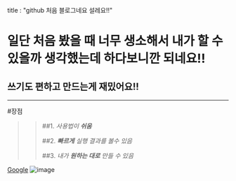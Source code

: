 
title : "github 처음 블로그네요 설레요!!"

일단 처음 봤을 때 너무 생소해서 내가 할 수 있을까 생각했는데 하다보니깐 되네요!!
=============================================================
쓰기도 편하고 만드는게 재밌어요!!
--------------------------
***

#장점
> >##1. _사용법이 **쉬움**_
> >
> >##2. _**빠르게** 실행 결과를 볼수 있음_
> >
> >##3. _내가 **원하는 대로** 만들 수 있음_

[Google](https://google.com, "google link")
![image](https://www.google.com/imgres?imgurl=https%3A%2F%2Fcdn.lamanus.kr%2Fwp-content%2Fuploads%2F2018%2F08%2F28225854%2Fgoogle-2048x1536.png&imgrefurl=https%3A%2F%2Flamanus.kr%2F72&tbnid=wT4CmjWEs-dExM&vet=12ahUKEwiF_pP6wbT3AhUuTPUHHT3fD0cQMygBegUIARDVAQ..i&docid=E2AefKQeYl_KXM&w=2048&h=1536&q=google%20%EC%82%AC%EC%A7%84&ved=2ahUKEwiF_pP6wbT3AhUuTPUHHT3fD0cQMygBegUIARDVAQ)
